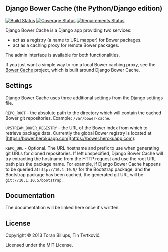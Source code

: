 ## Django Bower Cache (the Python/Django edition)

[![Build Status](https://travis-ci.org/Tinche/django-bower-cache.png)](https://travis-ci.org/Tinche/django-bower-cache)
[![Coverage Status](https://coveralls.io/repos/Tinche/django-bower-cache/badge.png?branch=master)](https://coveralls.io/r/Tinche/django-bower-cache?branch=master)
[![Requirements Status](https://requires.io/github/Tinche/django-bower-cache/requirements.png?branch=master)](https://requires.io/github/Tinche/django-bower-cache/requirements/?branch=master)

Django Bower Cache is a Django app providing two services:

* act as a registry (a name to URL mapper) for Bower packages.
* act as a caching proxy for remote Bower packages.

The admin interface is available for both functionalities.

If you just want a simple way to run a local Bower caching proxy, see the
[Bower Cache](https://github.com/Tinche/bower-cache) project, which is built around Django Bower
Cache.

## Settings

Django Bower Cache uses three additional settings from the Django settings file.

`REPO_ROOT` - the absolute path to the directory which will contain the cached
Bower git repositories. Example: `/var/bower-cache`.

`UPSTREAM_BOWER_REGISTRY` - the URL of the Bower index from which to retrieve
package data. Currently the global Bower registry is located at [https://bower.herokuapp.com](https://bower.herokuapp.com).

`REPO_URL` - Optional. The URL hostname and prefix to use when generating git
URLs for cloned repositories. If left unspecified, Django Bower Cache will try
extracting the hostname from the HTTP request and use the root URL path plus
the package name. For example, if Django Bower Cache happens to be queried
at `http://10.1.10.5/` for the Bootstrap package, and the Bootstrap package has
been cached, the generated git URL will be `git://10.1.10.5/bootstrap`.

## Documentation

The documentation will be linked here once it's written.

## License

Copyright © 2013 Toran Billups, Tin Tvrtković.

Licensed under the MIT License.
